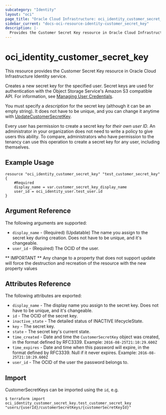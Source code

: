 ```yaml
---
subcategory: "Identity"
layout: "oci"
page_title: "Oracle Cloud Infrastructure: oci_identity_customer_secret_key"
sidebar_current: "docs-oci-resource-identity-customer_secret_key"
description: |-
  Provides the Customer Secret Key resource in Oracle Cloud Infrastructure Identity service
---
```


# oci_identity_customer_secret_key
This resource provides the Customer Secret Key resource in Oracle Cloud Infrastructure Identity service.

Creates a new secret key for the specified user. Secret keys are used for authentication with the Object Storage Service's Amazon S3
compatible API. For information, see
[Managing User Credentials](https://docs.cloud.oracle.com/iaas/Content/Identity/Tasks/managingcredentials.htm).

You must specify a *description* for the secret key (although it can be an empty string). It does not
have to be unique, and you can change it anytime with
[UpdateCustomerSecretKey](https://docs.cloud.oracle.com/iaas/api/#/en/identity/20160918/CustomerSecretKeySummary/UpdateCustomerSecretKey).

Every user has permission to create a secret key for *their own user ID*. An administrator in your organization
does not need to write a policy to give users this ability. To compare, administrators who have permission to the
tenancy can use this operation to create a secret key for any user, including themselves.


## Example Usage

```hcl
resource "oci_identity_customer_secret_key" "test_customer_secret_key" {
	#Required
	display_name = var.customer_secret_key_display_name
	user_id = oci_identity_user.test_user.id
}
```

## Argument Reference

The following arguments are supported:

* `display_name` - (Required) (Updatable) The name you assign to the secret key during creation. Does not have to be unique, and it's changeable. 
* `user_id` - (Required) The OCID of the user.


** IMPORTANT **
Any change to a property that does not support update will force the destruction and recreation of the resource with the new property values

## Attributes Reference

The following attributes are exported:

* `display_name` - The display name you assign to the secret key. Does not have to be unique, and it's changeable.
* `id` - The OCID of the secret key.
* `inactive_state` - The detailed status of INACTIVE lifecycleState.
* `key` - The secret key. 
* `state` - The secret key's current state.
* `time_created` - Date and time the `CustomerSecretKey` object was created, in the format defined by RFC3339.  Example: `2016-08-25T21:10:29.600Z` 
* `time_expires` - Date and time when this password will expire, in the format defined by RFC3339. Null if it never expires.  Example: `2016-08-25T21:10:29.600Z` 
* `user_id` - The OCID of the user the password belongs to.

## Import

CustomerSecretKeys can be imported using the `id`, e.g.

```
$ terraform import oci_identity_customer_secret_key.test_customer_secret_key "users/{userId}/customerSecretKeys/{customerSecretKeyId}" 
```

